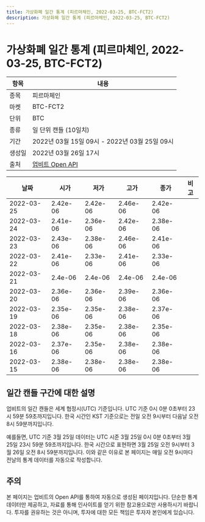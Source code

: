 ```yaml
---
title: 가상화폐 일간 통계 (피르마체인, 2022-03-25, BTC-FCT2)
description: 가상화폐 일간 통계 (피르마체인, 2022-03-25, BTC-FCT2)
---
```


가상화폐 일간 통계 (피르마체인, 2022-03-25, BTC-FCT2)
===

|항목|내용|
|--|--|
|종목|피르마체인|
|마켓|BTC-FCT2|
|단위|BTC|
|종류|일 단위 캔들 (10일치)|
|기간|2022년 03월 15일 09시 - 2022년 03월 25일 09시|
|생성일|2022년 03월 26일 17시|
|출처|[업비트 Open API](https://docs.upbit.com)|


|날짜|시가|저가|고가|종가|비고|
|--|--|--|--|--|--|
|2022-03-25|2.42e-06|2.42e-06|2.46e-06|2.42e-06|    |
|2022-03-24|2.41e-06|2.36e-06|2.42e-06|2.38e-06|    |
|2022-03-23|2.43e-06|2.38e-06|2.46e-06|2.41e-06|    |
|2022-03-22|2.41e-06|2.33e-06|2.41e-06|2.33e-06|    |
|2022-03-21|2.4e-06|2.4e-06|2.4e-06|2.4e-06|    |
|2022-03-20|2.36e-06|2.36e-06|2.39e-06|2.36e-06|    |
|2022-03-19|2.35e-06|2.35e-06|2.38e-06|2.37e-06|    |
|2022-03-18|2.38e-06|2.35e-06|2.38e-06|2.35e-06|    |
|2022-03-16|2.37e-06|2.35e-06|2.38e-06|2.38e-06|    |
|2022-03-15|2.38e-06|2.38e-06|2.38e-06|2.38e-06|    |


일간 캔들 구간에 대한 설명
---


업비트의 일간 캔들은 세계 협정시(UTC) 기준입니다. 
UTC 기준 0시 0분 0초부터 23시 59분 59초까지입니다. 
한국 시간인 KST 기준으로는 전일 오전 9시부터 다음날 오전 8시 59분까지입니다. 


예를들면, UTC 기준 3월 25일 데이터는 UTC 시준 3월 25일 0시 0분 0초부터 3월 25일 23시 59분 59초까지입니다. 
한국 시간으로 표현하면 3월 25일 오전 9시부터 3월 26일 오전 8시 59분까지입니다. 
이와 같은 이유로 본 페이지는 매일 오전 9시마다 전날의 통계 데이터를 자동으로 작성합니다. 


주의
---


본 페이지는 업비트의 Open API를 통하여 자동으로 생성된 페이지입니다. 
단순한 통계 데이터만 제공하고, 자료를 통해 인사이트를 얻기 위한 참고용으로만 사용하시기 바랍니다. 
투자를 권유하는 것은 아니며, 투자에 대한 모든 책임은 투자자 본인에게 있습니다. 
